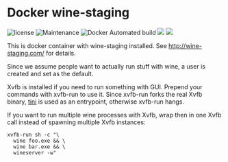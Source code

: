 Docker wine-staging
===================

![license](https://img.shields.io/github/license/tobix/wine-staging.svg)
![Maintenance](https://img.shields.io/maintenance/yes/2018.svg)
![Docker Automated build](https://img.shields.io/docker/automated/tobix/wine-staging.svg)
[![](https://images.microbadger.com/badges/image/tobix/wine-staging.svg)](https://microbadger.com/images/tobix/wine-staging "Get your own image badge on microbadger.com")
[![](https://images.microbadger.com/badges/commit/tobix/wine-staging.svg)](https://microbadger.com/images/tobix/wine-staging "Get your own commit badge on microbadger.com")

This is docker container with wine-staging installed. See
http://wine-staging.com/ for details.

Since we assume people want to actually run stuff with wine, a user is created
and set as the default.

Xvfb is installed if you need to run something with GUI. Prepend your commands
with xvfb-run to use it. Since xvfb-run forks the real Xvfb binary, [tini] is
used as an entrypoint, otherwise xvfb-run hangs.

If you want to run multiple wine processes with Xvfb, wrap then in one Xvfb
call instead of spawning multiple Xvfb instances:

    xvfb-run sh -c "\
      wine foo.exe && \
      wine bar.exe && \
      wineserver -w"

[tini]: https://github.com/krallin/tini
